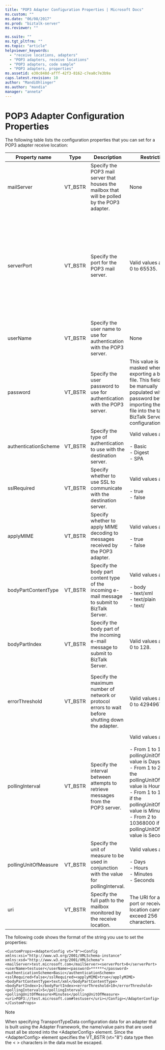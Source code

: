 ```yaml
---
title: "POP3 Adapter Configuration Properties | Microsoft Docs"
ms.custom: ""
ms.date: "06/08/2017"
ms.prod: "biztalk-server"
ms.reviewer: ""

ms.suite: ""
ms.tgt_pltfrm: ""
ms.topic: "article"
helpviewer_keywords: 
  - "receive locations, adapters"
  - "POP3 adapters, receive locations"
  - "POP3 adapters, code sample"
  - "POP3 adapters, properties"
ms.assetid: e30c848d-afff-42f3-8162-c7ea8c7e3b9a
caps.latest.revision: 10
author: "MandiOhlinger"
ms.author: "mandia"
manager: "anneta"
---
```

# POP3 Adapter Configuration Properties
The following table lists the configuration properties that you can set for a POP3 adapter receive location:  
  
|Property name|Type|Description|Restrictions|Comments|  
|-------------------|----------|-----------------|------------------|--------------|  
|mailServer|VT_BSTR|Specify the POP3 mail server that houses the mailbox that will be polled by the POP3 adapter.|None|None|  
|serverPort|VT_BSTR|Specify the port for the POP3 mail server.|Valid values are from 0 to 65535.|A value of 0 indicates to use the default POP3 port of 110 if the sslRequired property is set to false or port 995 if the sslRrequired property is set to true.<br /><br /> The default value is 0.|  
|userName|VT_BSTR|Specify the user name to use for authentication with the POP3 server.|None|None|  
|password|VT_BSTR|Specify the user password to use for authentication with the POP3 server.|This value is always masked when exporting a binding file. This field must be manually populated with the password before importing the binding file into the target BizTalk Server configuration.|None|  
|authenticationScheme|VT_BSTR|Specify the type of authentication to use with the destination server.|Valid values are:<br /><br /> -   Basic<br />-   Digest<br />-   SPA|There is not a default value for this property.|  
|sslRequired|VT_BSTR|Specify whether to use SSL to communicate with the destination server.|Valid values are:<br /><br /> -   true<br />-   false|The default value is false.|  
|applyMIME|VT_BSTR|Specify whether to apply MIME decoding to messages received by the POP3 adapter.|Valid values are:<br /><br /> -   true<br />-   false|The default value is true.|  
|bodyPartContentType|VT_BSTR|Specify the body part content type of the incoming e-mail message to submit to BizTalk Server.|Valid values are:<br /><br /> -   body<br />-   text/xml<br />-   text/plain<br />-   text/|There is not a default value for this property.|  
|bodyPartIndex|VT_BSTR|Specify the body part of the incoming e-mail message to submit to BizTalk Server.|Valid values are from 0 to 128.|The default value is 0.|  
|errorThreshold|VT_BSTR|Specify the maximum number of network or protocol errors to wait before shutting down the adapter.|Valid values are from 0 to 4294967295.|Specify a value of 0 to prevent the adapter from shutting down.<br /><br /> The default value is 10.|  
|pollingInterval|VT_BSTR|Specify the interval between attempts to retrieve messages from the POP3 server.|Valid values are:<br /><br /> -   From 1 to 120 if the pollingUnitOfMeasure value is Days.<br />-   From 1 to 2880 if the pollingUnitOfMeasure value is Hours.<br />-   From 1 to 172800 if the pollingUnitOfMeasure value is Minutes.<br />-   From 2 to 10368000 if the pollingUnitOfMeasure value is Seconds.|The default value is 5.|  
|pollingUnitOfMeasure|VT_BSTR|Specify the unit of measure to be used in conjunction with the value for pollingInterval.|Valid values are:<br /><br /> -   Days<br />-   Hours<br />-   Minutes<br />-   Seconds|The default value is Minutes.|  
|uri|VT_BSTR|Specify the full path to the mailbox monitored by the receive location.|The URI for a send port or receive location cannot exceed 256 characters.|None|  
  
 The following code shows the format of the string you use to set the properties:  
  
```  
<CustomProps><AdapterConfig vt="8"><Config xmlns:xsi="http://www.w3.org/2001/XMLSchema-instance" xmlns:xsd="http://www.w3.org/2001/XMLSchema"><mailServer>test.microsoft.com</mailServer><serverPort>0</serverPort><userName>testuser</userName><password>******</password><authenticationScheme>Basic</authenticationScheme><sslRequired>false</sslRequired><applyMIME>true</applyMIME><bodyPartContentType>text/xml</bodyPartContentType><bodyPartIndex>1</bodyPartIndex><errorThreshold>10</errorThreshold><pollingInterval>5</pollingInterval><pollingUnitOfMeasure>Minutes</pollingUnitOfMeasure><uri>POP3://test.microsoft.com#testuser</uri></Config></AdapterConfig></CustomProps>  
```  
  
> [!NOTE]
>  When specifying TransportTypeData configuration data for an adapter that is built using the Adapter Framework, the name/value pairs that are used must all be stored into the \<AdapterConfig> element. Since the \<AdapterConfig> element specifies the VT_BSTR (vt="8") data type then the \< > characters in the data must be escaped.